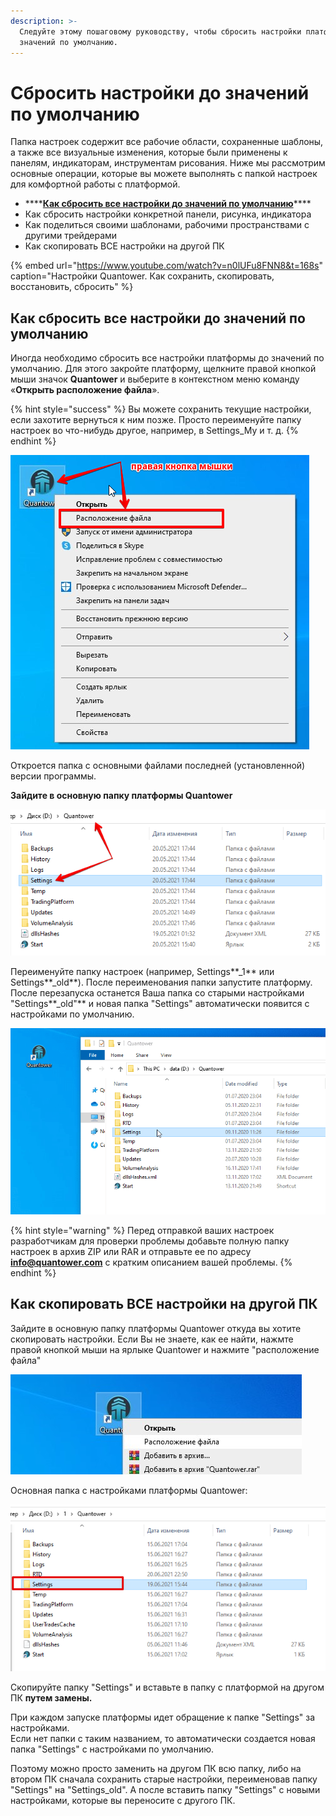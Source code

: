 ```yaml
---
description: >-
  Следуйте этому пошаговому руководству, чтобы сбросить настройки платформы до
  значений по умолчанию.
---
```


# Сбросить настройки до значений по умолчанию

Папка настроек содержит все рабочие области, сохраненные шаблоны, а также все визуальные изменения, которые были применены к панелям, индикаторам, инструментам рисования. Ниже мы рассмотрим основные операции, которые вы можете выполнять с папкой настроек для комфортной работы с платформой.

* \*\*\*\*[**Как сбросить все настройки до значений по умолчанию**](reset-settings-to-default.md#kak-sbrosit-vse-nastroiki-do-znachenii-po-umolchaniyu)\*\*\*\*
* Как сбросить настройки конкретной панели, рисунка, индикатора
* Как поделиться своими шаблонами, рабочими пространствами с другими трейдерами
* Как скопировать ВСЕ настройки на другой ПК

{% embed url="https://www.youtube.com/watch?v=n0lUFu8FNN8&t=168s" caption="Настройки Quantower.  Как сохранить, скопировать, восстановить, сбросить" %}

## Как сбросить все настройки до значений по умолчанию

Иногда необходимо сбросить все настройки платформы до значений по умолчанию. Для этого закройте платформу, щелкните правой кнопкой мыши значок **Quantower** и выберите в контекстном меню команду «**Открыть расположение файла**».

{% hint style="success" %}
Вы можете сохранить текущие настройки, если захотите вернуться к ним позже. Просто переименуйте папку настроек во что-нибудь другое, например, в Settings\_My и т. д.
{% endhint %}

![](../.gitbook/assets/raspolozhenie-faila.png)

Откроется папка с основными файлами последней \(установленной\) версии программы.

**Зайдите в основную папку платформы  Quantower**  


![](../.gitbook/assets/papka-nastroek.png)

Переименуйте папку настроек \(например, Settings**\_1** или Settings**\_old**\). После переименования папки запустите платформу. После перезапуска останется Ваша папка со старыми настройками "Settings**\_old"** и новая папка "Settings"  автоматически появится с настройками по умолчанию.

![&#x41D;&#x43E;&#x432;&#x430;&#x44F; &#x43F;&#x430;&#x43F;&#x43A;&#x430; &#x43D;&#x430;&#x441;&#x442;&#x440;&#x43E;&#x435;&#x43A; &#x430;&#x432;&#x442;&#x43E;&#x43C;&#x430;&#x442;&#x438;&#x447;&#x435;&#x441;&#x43A;&#x438; &#x43F;&#x43E;&#x44F;&#x432;&#x438;&#x442;&#x441;&#x44F; &#x441; &#x43D;&#x430;&#x441;&#x442;&#x440;&#x43E;&#x439;&#x43A;&#x430;&#x43C;&#x438; &#x43F;&#x43E; &#x443;&#x43C;&#x43E;&#x43B;&#x447;&#x430;&#x43D;&#x438;&#x44E;.](../.gitbook/assets/settings-folder.gif)

{% hint style="warning" %}
Перед отправкой ваших настроек разработчикам для проверки проблемы добавьте полную папку настроек в архив ZIP или RAR и отправьте ее по адресу **info@quantower.com** с кратким описанием вашей проблемы.
{% endhint %}

## Как скопировать ВСЕ настройки на другой ПК

Зайдите в основную папку платформы  Quantower откуда вы хотите скопировать настройки. Если Вы не знаете, как ее найти, нажмте правой кнопкой мыши на ярлыке Quantower и нажмите "расположение файла"  


![](../.gitbook/assets/raspolozhenie-faila.jpg)

Основная папка с настройками платформы  Quantower:

![](../.gitbook/assets/nastroiki.png)

Скопируйте папку "Settings"  и вставьте в папку с платформой на другом ПК **путем замены.**  
  
При каждом запуске платформы  идет обращение к папке "Settings"  за настройками.  
Если нет папки с таким названием, то автоматически создается новая папка "Settings"  с настройками по умолчанию.

Поэтому можно просто заменить на другом ПК всю папку, либо на втором ПК сначала сохранить старые настройки, переименовав папку "Settings" на "Settings\_old". А после вставить папку "Settings"  с новыми настройками, которые вы переносите с другого ПК.



